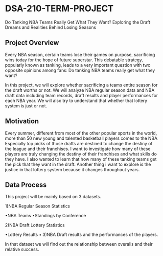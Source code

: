 # DSA-210-TERM-PROJECT
Do Tanking NBA Teams Really Get What They Want? Exploring the Draft Dreams and Realities Behind Losing Seasons 
## Project Overview
Every NBA season, certain teams lose their games on purpose, sacrificing wins today for the hope of future superstar. This debatable strategy, popularly known as tanking, leads to a very important question with two opposite opinions among fans: Do tanking NBA teams really get what they want? 

In this project, we will explore whether sacrificing a teams entire season for the draft worths or not. We will analyze NBA regular season data and NBA draft data including team records, draft results and player performances for each NBA year. We will also try to understand that whether that lottery system is just or not.

## Motivation
Every summer, different from most of the other popular sports in the world, more than 50 new young and talented basketball players comes to the NBA. Especially top picks of those drafts are destined to change the destiny of the league and their franchises. I want to investigate how many of these players are truly changing the destiny of their franchises and what skills do they have. I also wanted to learn that how many of these tanking teams get the pick that they want in the draft. Another thing i want to explore is the justice in that lottery system because it changes throughout years. 

## Data Process
This project will be mainly based on 3 datasets.

1)NBA Regular Season Statistics

•NBA Teams
•Standings by Conference

2)NBA Draft Lottery Statistics

•Lottery Results
•
3)NBA Draft results and the performances of the players.

In that dataset we will find out the relationship between overalls and their relative success.


